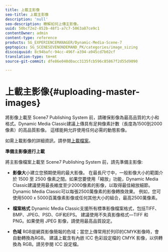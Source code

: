 ```yaml
---
title: 上載主影像
seo-title: 上載主影像
description: 'null'
seo-description: 瞭解如何上傳主影像。
uuid: 50bcf2e2-852b-48f1-a7c7-5063a87ce9c1
contentOwner: admin
content-type: reference
products: SG_EXPERIENCEMANAGER/Dynamic-Media-Scene-7
geptopics: SG_SCENESEVENONDEMAND_PK/categories/image_sizing
discoiquuid: 8c94bafc-94cc-496f-a394-a945cd7b02cf
translation-type: tm+mt
source-git-commit: dfe86e040d0acc3135fcb596c85867f2d55d9090

---
```



# 上載主影像{#uploading-master-images}

將影像上載至 Scene7 Publishing System 前，請確保影像為最高品質的大小和格式。Dynamic Media Classic建議上傳具有足夠像素計數（長度為1500到2000像素）的高品質影像。 這樣能夠允許使用任何必需的動態影像。

如需上載影像的詳細資訊，請參閱[上載檔案](uploading-files.md#uploading_files)。

**準備主影像進行上載**

將主影像檔案上載至 Scene7 Publishing System 前，請先準備主影像:

* **影像大**&#x200B;小建立您預期使用的最大影像。 在最長尺寸中，一般影像大小的範圍介於 1500 至 2500 像素之間。如果您要使用「縮放」功能，Dynamic Media Classic建議使用最長維度至少2000像素的影像，以取得最佳縮放細節。 Dynamic Media Classic可以每張2500萬像素的影像轉換效果。 例如，您可使用5000 x 5000百萬像素影像或任何其他大小的組合，最高2500萬像素。

* **檔案格式** Dynamic Media Classic支援所有標準影像檔案格式，包括TIFF、BMP、JPEG、PSD、GIF和EPS。 建議使用不失真影像格式—TIFF 和 PNG。如果使用 JPEG 影像，請使用最高品質設定。

* **色域** RGB是網頁影像簡報的色域；當您上傳常用於列印的CMYK影像時，會自動轉換為RGB。 建議上載含有內嵌 ICC 色彩設定檔的 CMYK 影像，以供轉換為 RGB。請另參閱 ICC 設定檔。
